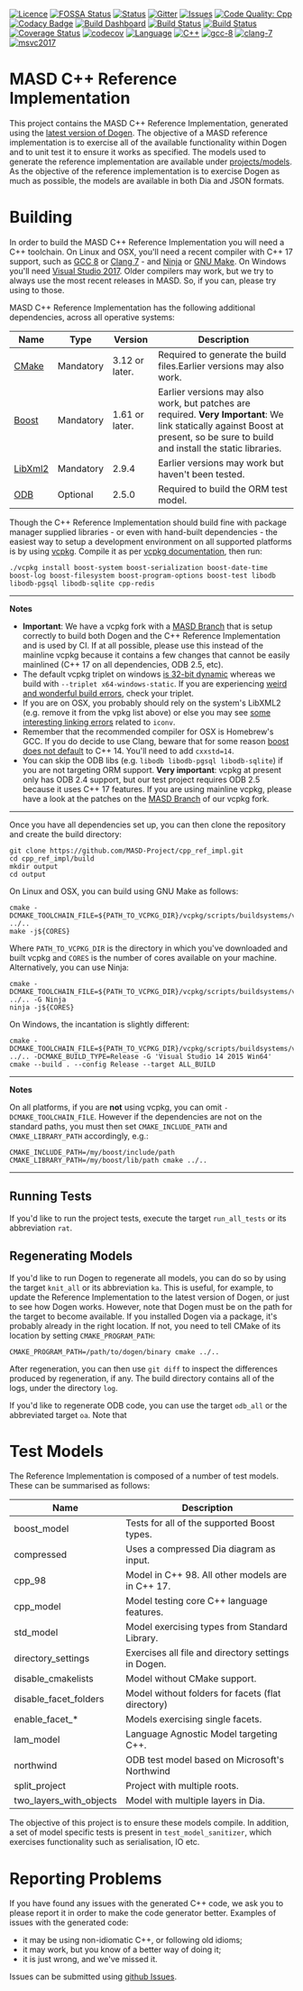 [![Licence](https://img.shields.io/badge/license-GPL_3-green.svg?dummy)](https://raw.githubusercontent.com/MASD-Project/cpp_ref_impl/master/LICENCE)
[![FOSSA Status](https://app.fossa.io/api/projects/git%2Bgithub.com%2FMASD-Project%2Fcpp_ref_impl.svg?type=shield)](https://app.fossa.io/projects/git%2Bgithub.com%2FMASD-Project%2Fcpp_ref_impl?ref=badge_shield)
[![Status](https://img.shields.io/badge/status-active-brightgreen.svg?style=flat)](https://github.com/MASD-Project/cpp_ref_impl/pulse/monthly)
[![Gitter](https://img.shields.io/gitter/room/nwjs/nw.js.svg)](https://gitter.im/MASD-Project/Lobby)
[![Issues](https://img.shields.io/github/issues/MASD-Project/cpp_ref_impl.svg)](https://github.com/MASD-Project/cpp_ref_impl/issues)
[![Code Quality: Cpp](https://img.shields.io/lgtm/grade/cpp/g/MASD-Project/cpp_ref_impl.svg?logo=lgtm&logoWidth=18)](https://lgtm.com/projects/g/MASD-Project/cpp_ref_impl/context:cpp)
[![Codacy Badge](https://api.codacy.com/project/badge/Grade/5d998ea32f27479392c2c7b2309bd84a)](https://www.codacy.com/app/marco-craveiro/cpp_ref_impl?utm_source=github.com&amp;utm_medium=referral&amp;utm_content=MASD-Project/cpp_ref_impl&amp;utm_campaign=Badge_Grade)
[![Build Dashboard](https://img.shields.io/badge/cdash-dashboard-00cc00.svg)](https://my.cdash.org/index.php?project=MASD+Project+-+C%2B%2B+Reference+Implementation)
[![Build Status](https://travis-ci.org/MASD-Project/cpp_ref_impl.svg?branch=master)](https://travis-ci.org/MASD-Project/cpp_ref_impl)
[![Build Status](https://img.shields.io/appveyor/ci/mcraveiro/cpp-ref-impl.svg?label=windows)](https://ci.appveyor.com/project/mcraveiro/cpp-ref-impl)
[![Coverage Status](https://coveralls.io/repos/github/MASD-Project/cpp_ref_impl/badge.svg?branch=master)](https://coveralls.io/github/MASD-Project/cpp_ref_impl?branch=master)
[![codecov](https://codecov.io/gh/MASD-Project/cpp_ref_impl/branch/master/graph/badge.svg)](https://codecov.io/gh/MASD-Project/cpp_ref_impl)
[![Language](https://img.shields.io/badge/Language-C++-blue.svg)](https://www.openhub.net/p/dogen/analyses/latest/languages_summary)
[![C++](https://img.shields.io/badge/std-C++17-blue.svg)](https://en.wikipedia.org/wiki/C%2B%2B17)
[![gcc-8](https://img.shields.io/badge/GCC-8-blue.svg)](https://www.gnu.org/software/gcc/gcc-8)
[![clang-7](https://img.shields.io/badge/CLANG-7-blue.svg)](http://releases.llvm.org/7.0.0/tools/clang/docs/ReleaseNotes.html)
[![msvc2017](https://img.shields.io/badge/MSVC-2017-blue.svg)](https://visualstudio.microsoft.com/vs/whatsnew/)

# MASD C++ Reference Implementation

This project contains the MASD C++ Reference Implementation, generated
using the [latest version of
Dogen](https://github.com/MASD-Project/dogen/releases). The objective
of a MASD reference implementation is to exercise all of the available
functionality within Dogen and to unit test it to ensure it works as
specified. The models used to generate the reference implementation
are available under
[projects/models](https://github.com/MASD-Project/cpp_ref_impl/tree/master/projects/models). As
the objective of the reference implementation is to exercise Dogen as
much as possible, the models are available in both Dia and JSON
formats.

# Building

In order to build the MASD C++ Reference Implementation you will need
a C++ toolchain. On Linux and OSX, you'll need a recent compiler with
C++ 17 support, such as [GCC
8](https://www.gnu.org/software/gcc/gcc-8) or [Clang
7](https://img.shields.io/badge/CLANG-7-cyan.svg) - and
[Ninja](https://ninja-build.org/manual.html) or [GNU
Make](https://www.gnu.org/software/make/). On Windows you'll need
[Visual Studio
2017](https://visualstudio.microsoft.com/vs/whatsnew/). Older
compilers may work, but we try to always use the most recent releases
in MASD. So, if you can, please try using to those.

MASD C++ Reference Implementation has the following additional
dependencies, across all operative systems:

| Name   | Type      | Version                | Description                             |
|--------|-----------|------------------------|-----------------------------------------|
| [CMake](https://cmake.org/)  | Mandatory | 3.12 or later.  | Required to generate the build files.Earlier versions may also work.  |
| [Boost](https://boost.org)  | Mandatory | 1.61 or later. | Earlier versions may also work, but patches are required. **Very Important**: We link statically against Boost at present, so be sure to build and install the static libraries.|
| [LibXml2](http://xmlsoft.org/) | Mandatory | 2.9.4 | Earlier versions may work but haven't been tested.|
| [ODB](https://www.codesynthesis.com/products/odb/) | Optional | 2.5.0 | Required to build the ORM test model. |

Though the C++ Reference Implementation should build fine with package
manager supplied libraries - or even with hand-built dependencies -
the easiest way to setup a development environment on all supported
platforms is by using
[vcpkg](https://github.com/Microsoft/vcpkg). Compile it as per [vcpkg
documentation](https://github.com/Microsoft/vcpkg/blob/master/README.md),
then run:

```
./vcpkg install boost-system boost-serialization boost-date-time boost-log boost-filesystem boost-program-options boost-test libodb libodb-pgsql libodb-sqlite cpp-redis
```

---
**Notes**

- **Important**: We have a vcpkg fork with a [MASD
  Branch](https://github.com/MASD-Project/vcpkg/commits/masd) that is
  setup correctly to build both Dogen and the C++ Reference
  Implementation and is used by CI. If at all possible, please use
  this instead of the mainline vcpkg because it contains a few changes
  that cannot be easily mainlined (C++ 17 on all dependencies, ODB
  2.5, etc).
- The default vcpkg triplet on windows [is 32-bit
dynamic](https://github.com/Microsoft/vcpkg/issues/1254) whereas we
build with ```--triplet x64-windows-static```. If you are experiencing
[weird and wonderful build
errors](https://github.com/Microsoft/vcpkg/issues/4447), check your
triplet.
- If you are on OSX, you probably should rely on the system's LibXML2
(e.g. remove it from the vpkg list above) or else you may see [some
interesting linking
errors](https://github.com/Microsoft/vcpkg/issues/4476) related to ```iconv```.
- Remember that the recommended compiler for OSX is Homebrew's GCC. If
  you do decide to use Clang, beware that for some reason [boost does
  not
  default](https://github.com/Microsoft/vcpkg/issues/4476#issuecomment-430175834)
  to C++ 14. You'll need to add ```cxxstd=14```.
- You can skip the ODB libs (e.g. ```libodb libodb-pgsql
  libodb-sqlite```) if you are not targeting ORM support. **Very
  important**: vcpkg at present only has ODB 2.4 support, but our test
  project requires ODB 2.5 because it uses C++ 17 features. If you are
  using mainline vcpkg, please have a look at the patches on the [MASD
  Branch](https://github.com/MASD-Project/vcpkg/commits/masd) of our
  vcpkg fork.

---

Once you have all dependencies set up, you can then clone the
repository and create the build directory:

```
git clone https://github.com/MASD-Project/cpp_ref_impl.git
cd cpp_ref_impl/build
mkdir output
cd output
```

On Linux and OSX, you can build using GNU Make as follows:

```
cmake -DCMAKE_TOOLCHAIN_FILE=${PATH_TO_VCPKG_DIR}/vcpkg/scripts/buildsystems/vcpkg.cmake ../..
make -j${CORES}
```

Where ```PATH_TO_VCPKG_DIR``` is the directory in which you've
downloaded and built vcpkg and ```CORES``` is the number of cores
available on your machine. Alternatively, you can use Ninja:

```
cmake -DCMAKE_TOOLCHAIN_FILE=${PATH_TO_VCPKG_DIR}/vcpkg/scripts/buildsystems/vcpkg.cmake ../.. -G Ninja
ninja -j${CORES}
```

On Windows, the incantation is slightly different:

```
cmake -DCMAKE_TOOLCHAIN_FILE=${PATH_TO_VCPKG_DIR}/vcpkg/scripts/buildsystems/vcpkg.cmake ../.. -DCMAKE_BUILD_TYPE=Release -G 'Visual Studio 14 2015 Win64'
cmake --build . --config Release --target ALL_BUILD
```

---
**Notes**

On all platforms, if you are **not** using vcpkg, you can omit
```-DCMAKE_TOOLCHAIN_FILE```. However if the dependencies are not on
the standard paths, you must then set ```CMAKE_INCLUDE_PATH``` and ```CMAKE_LIBRARY_PATH```
accordingly, e.g.:

```
CMAKE_INCLUDE_PATH=/my/boost/include/path CMAKE_LIBRARY_PATH=/my/boost/lib/path cmake ../..
```

---

## Running Tests

If you'd like to run the project tests, execute the target
```run_all_tests``` or its abbreviation ```rat```.

## Regenerating Models

If you'd like to run Dogen to regenerate all models, you can do so by
using the target ```knit_all``` or its abbreviation ```ka```. This is
useful, for example, to update the Reference Implementation to the
latest version of Dogen, or just to see how Dogen works. However, note
that Dogen must be on the path for the target to become available. If you
installed Dogen via a package, it's probably already in the right
location. If not, you need to tell CMake of its location by setting
```CMAKE_PROGRAM_PATH```:

```
CMAKE_PROGRAM_PATH=/path/to/dogen/binary cmake ../..
```

After regeneration, you can then use ```git diff``` to inspect the
differences produced by regeneration, if any. The build directory
contains all of the logs, under the directory ```log```.

If you'd like to regenerate ODB code, you can use the target
```odb_all``` or the abbreviated target ```oa```. Note that

# Test Models

The Reference Implementation is composed of a number of test
models. These can be summarised as follows:

| Name                    | Description                                         |
|-------------------------|-----------------------------------------------------|
| boost_model             | Tests for all of the supported Boost types.         |
| compressed              | Uses a compressed Dia diagram as input.             |
| cpp_98                  | Model in C++ 98. All other models are in C++ 17.    |
| cpp_model               | Model testing core C++ language features.           |
| std_model               | Model exercising types from Standard Library.       |
| directory_settings      | Exercises all file and directory settings in Dogen. |
| disable_cmakelists      | Model without CMake support.                        |
| disable_facet_folders   | Model without folders for facets (flat directory)   |
| enable_facet_*          | Models exercising single facets.                    |
| lam_model               | Language Agnostic Model targeting C++.              |
| northwind               | ODB test model based on Microsoft's Northwind       |
| split_project           | Project with multiple roots.                        |
| two_layers_with_objects | Model with multiple layers in Dia.                  |

The objective of this project is to ensure these models compile. In
addition, a set of model specific tests is present in
```test_model_sanitizer```, which exercises functionality such as
serialisation, IO etc.

# Reporting Problems

If you have found any issues with the generated C++ code, we ask you
to please report it in order to make the code generator
better. Examples of issues with the generated code:

- it may be using non-idiomatic C++, or following old idioms;
- it may work, but you know of a better way of doing it;
- it is just wrong, and we've missed it.

Issues can be submitted using [github
Issues](https://github.com/MASD-Project/cpp_ref_impl/issues).
